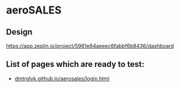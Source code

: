 # aeroSALES

## Design
https://app.zeplin.io/project/5961e64aeeec6fabbf6b8436/dashboard

## List of pages which are ready to test:

- <a href="dmtrglvk.github.io/aerosales/login.html">dmtrglvk.github.io/aerosales/login.html</a>
